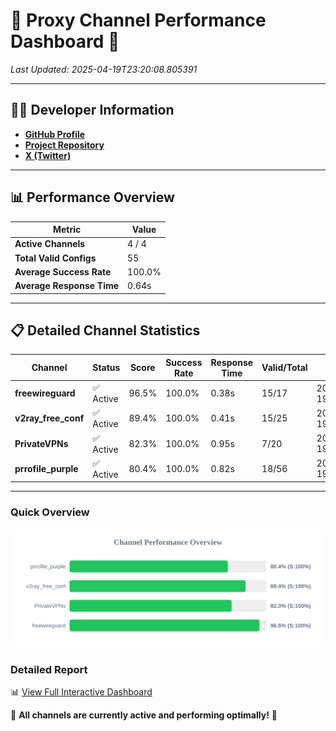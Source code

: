 # 🌟 Proxy Channel Performance Dashboard 🌟

_Last Updated: 2025-04-19T23:20:08.805391_

---

## 👩‍💻 Developer Information

- **[GitHub Profile](https://github.com/4n0nymou3)**  
- **[Project Repository](https://github.com/4n0nymou3/multi-proxy-config-fetcher)**  
- **[X (Twitter)](https://x.com/4n0nymou3)**  

---

## 📊 Performance Overview

| Metric                | Value       |
|-----------------------|-------------|
| **Active Channels**   | 4 / 4       |
| **Total Valid Configs** | 55          |
| **Average Success Rate** | 100.0%      |
| **Average Response Time** | 0.64s       |

---

## 📋 Detailed Channel Statistics

| Channel          | Status     | Score  | Success Rate | Response Time | Valid/Total | Last Success               |
|------------------|------------|--------|--------------|---------------|-------------|----------------------------|
| **freewireguard**  | ✅ Active  | 96.5%  | 100.0% | 0.38s         | 15/17       | 2025-04-19T23:20:08.803690 |
| **v2ray_free_conf**  | ✅ Active  | 89.4%  | 100.0% | 0.41s         | 15/25       | 2025-04-19T23:20:07.408188 |
| **PrivateVPNs**  | ✅ Active  | 82.3%  | 100.0% | 0.95s         | 7/20       | 2025-04-19T23:20:08.393567 |
| **prrofile_purple**  | ✅ Active  | 80.4%  | 100.0% | 0.82s         | 18/56       | 2025-04-19T23:20:06.947979 |

---

### Quick Overview
<div align="center">
  <a href="https://raw.githubusercontent.com/nullluser/NullRepo/refs/heads/main/assets/channel_stats_chart.svg">
    <img src="https://raw.githubusercontent.com/nullluser/NullRepo/refs/heads/main/assets/channel_stats_chart.svg" alt="Source Performance Statistics" width="800">
  </a>
</div>

### Detailed Report
📊 [View Full Interactive Dashboard](https://htmlpreview.github.io/?https://github.com/nullluser/NullRepo/blob/main/assets/performance_report.html)

🎉 **All channels are currently active and performing optimally!** 🎉

